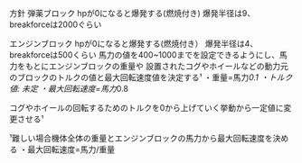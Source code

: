 方針
弾薬ブロック
hpが0になると爆発する(燃焼付き)
爆発半径は9、breakforceは2000ぐらい

エンジンブロック
hpが0になると爆発する(燃焼付き）
爆発半径は4、breakforceは500くらい
馬力の値を400~1000までを設定できるようにし、馬力をもとにエンジンブロックの重量や
設置されたコグやホイールなどの動力元のブロックのトルクの値と最大回転速度値を決定する¹
・重量=馬力*0.1
・トルク値: 未定
・最大回転速度=馬力*0.8

コグやホイールの回転するためのトルクを0から上げていく挙動から一定値に変更させる¹

¹難しい場合機体全体の重量とエンジンブロックの馬力から最大回転速度を決める
・最大回転速度=馬力/重量



